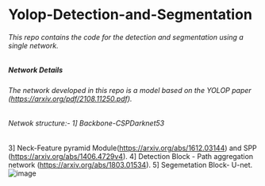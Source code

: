 # Yolop-Detection-and-Segmentation
###### This repo contains the code for the detection and segmentation using a single network.
##### Network Details
###### The network developed in this repo is a model based on the YOLOP paper (https://arxiv.org/pdf/2108.11250.pdf).
###### Netwok structure:- 1] Backbone-CSPDarknet53
3] Neck-Feature pyramid Module(https://arxiv.org/abs/1612.03144) and SPP (https://arxiv.org/abs/1406.4729v4).
4] Detection Block - Path aggregation network (https://arxiv.org/abs/1803.01534).
5] Segemetation Block- U-net.
![image](https://user-images.githubusercontent.com/73269696/180716113-eecb7abf-9ce4-4244-8a80-53f3da3f1fb3.png)
